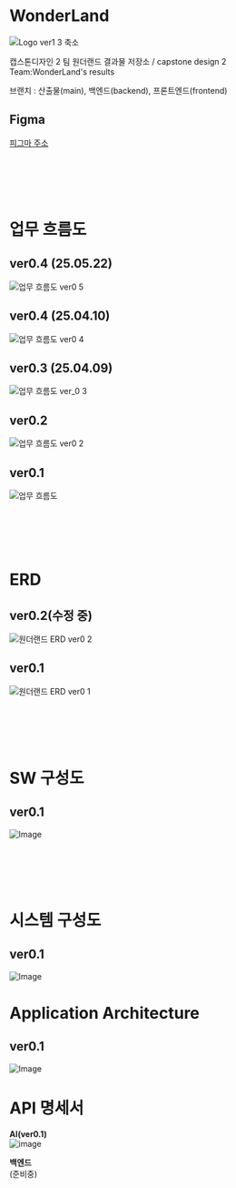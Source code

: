 # WonderLand
![Logo ver1 3 축소](https://github.com/user-attachments/assets/7e46480b-4390-405e-8d09-5d9f8a54ad8b)


캡스톤디자인 2 팀 원더랜드 결과물 저장소 / capstone design 2 Team:WonderLand's results

브랜치 : 산출물(main), 백엔드(backend), 프론트엔드(frontend)
## Figma
[피그마 주소](https://www.figma.com/design/u6YK03mZF5mum4Gvrbcv9v/WonderLand?node-id=0-1&t=JByndxUTiUFZwHn8-1)

<br><br><br><br>

# 업무 흐름도
## ver0.4 (25.05.22)
![업무 흐름도 ver0 5](https://github.com/user-attachments/assets/c801ae55-c1d5-4ff2-866a-a78cf6263b5b)

## ver0.4 (25.04.10)
![업무 흐름도 ver0 4](https://github.com/user-attachments/assets/fd1c5bf5-265f-4028-b390-e7ecc0d7d9f2)

## ver0.3 (25.04.09)
![업무 흐름도 ver_0 3](https://github.com/user-attachments/assets/532d4963-2b67-4a27-9213-b3ae0bbc1685)

## ver0.2
![업무 흐름도 ver0 2](https://github.com/user-attachments/assets/7df790f2-eaed-4560-8f26-98f67e9efc40)

## ver0.1
![업무 흐름도](https://github.com/user-attachments/assets/f889125c-a275-4b6f-a57f-b067849ea54f)

<br><br><br><br>

# ERD

## ver0.2(수정 중)
![원더랜드 ERD ver0 2](https://github.com/user-attachments/assets/ea5a864a-2b0a-4b8a-a8ea-287accd866cc)

## ver0.1
![원더랜드 ERD ver0 1](https://github.com/user-attachments/assets/c9d715d6-299e-425d-a399-3a18b845af11)


<br><br><br><br>

# SW 구성도
## ver0.1
![Image](https://github.com/user-attachments/assets/113ea6b5-a4c8-459c-a46c-2c12c437a7ca)

<br><br><br><br>

# 시스템 구성도
## ver0.1
![Image](https://github.com/user-attachments/assets/9396f321-3a33-49ef-a8c9-7187bf388353)

# Application Architecture
## ver0.1
![Image](https://github.com/user-attachments/assets/6b2351ac-be5c-4f6c-9730-268d79a8acb1)



# API 명세서  
**AI(ver0.1)**  
![image](https://github.com/user-attachments/assets/2836fa26-15ed-4b9e-9e48-fee694c8aa0f)  
  
**백엔드**  
(준비중)  
